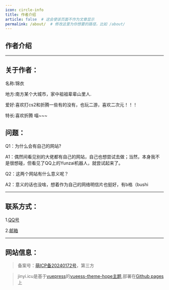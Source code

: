 ```yaml
---
icon: circle-info
title: 作者介绍
article: false  # 这会使该页面不作为文章显示
permalink: /about/  # 修改这里为你想要的路径，比如 /about/
---
```


## 作者介绍

---
## **关于作者：**
名称:锦衣

地方:南方某个大城市，家中祖祖辈辈山里人.

爱好:喜欢打cs2和折腾一些有的没有，也玩二游，喜欢二次元！！！

特长:喜欢折腾 喵~~~


## **问题：**

Q1：为什么会有自己的网站?


A1：偶然间看见别的大佬都有自己的网站，自己也想尝试去做；当然，本身我不是很想碰，但看见了QQ上的Yunzai机器人，就尝试起来了。



Q2：这两个网站有什么意义呢？


A2：意义的话也没啥，想着作为自己的网络明信片也挺好，有b格（bushi


---
## **联系方式：**

1.[QQ号](https://tenapi.cn/v2/qqcard?qq=3022056965)

2.[邮箱](mailto:jinyi@jinyi.icu)

---

## **网站信息：**

>备案号：[萌ICP备20240172号](https://icp.gov.moe/?keyword=20240172)，第三方

>jinyi.icu是基于[vuepress](https://vuepress.vuejs.org/zh/)的[vueess-theme-hope主题](https://theme-hope.vuejs.press/zh/),部署在[Github pages](https://github.com/)上


<Giscus />
